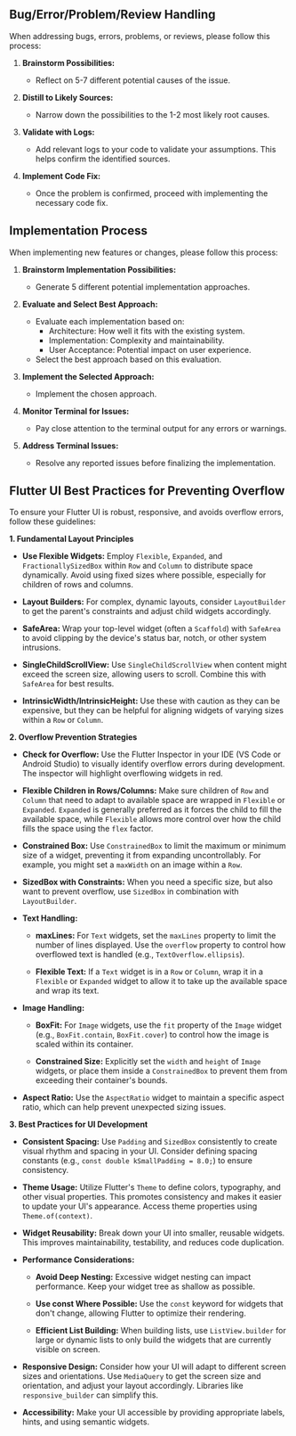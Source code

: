 ## Bug/Error/Problem/Review Handling

When addressing bugs, errors, problems, or reviews, please follow this process:

1.  **Brainstorm Possibilities:**
    * Reflect on 5-7 different potential causes of the issue.

2.  **Distill to Likely Sources:**
    * Narrow down the possibilities to the 1-2 most likely root causes.

3.  **Validate with Logs:**
    * Add relevant logs to your code to validate your assumptions. This helps confirm the identified sources.

4.  **Implement Code Fix:**
    * Once the problem is confirmed, proceed with implementing the necessary code fix.

## Implementation Process

When implementing new features or changes, please follow this process:

1.  **Brainstorm Implementation Possibilities:**
    * Generate 5 different potential implementation approaches.

2.  **Evaluate and Select Best Approach:**
    * Evaluate each implementation based on:
        * Architecture: How well it fits with the existing system.
        * Implementation: Complexity and maintainability.
        * User Acceptance: Potential impact on user experience.
    * Select the best approach based on this evaluation.

3.  **Implement the Selected Approach:**
    * Implement the chosen approach.

4.  **Monitor Terminal for Issues:**
    * Pay close attention to the terminal output for any errors or warnings.

5.  **Address Terminal Issues:**
    * Resolve any reported issues before finalizing the implementation.

## Flutter UI Best Practices for Preventing Overflow

To ensure your Flutter UI is robust, responsive, and avoids overflow errors, follow these guidelines:

**1. Fundamental Layout Principles**

* **Use Flexible Widgets:** Employ `Flexible`, `Expanded`, and `FractionallySizedBox` within `Row` and `Column` to distribute space dynamically. Avoid using fixed sizes where possible, especially for children of rows and columns.

* **Layout Builders:** For complex, dynamic layouts, consider `LayoutBuilder` to get the parent's constraints and adjust child widgets accordingly.

* **SafeArea:** Wrap your top-level widget (often a `Scaffold`) with `SafeArea` to avoid clipping by the device's status bar, notch, or other system intrusions.

* **SingleChildScrollView:** Use `SingleChildScrollView` when content might exceed the screen size, allowing users to scroll. Combine this with `SafeArea` for best results.

* **IntrinsicWidth/IntrinsicHeight:** Use these with caution as they can be expensive, but they can be helpful for aligning widgets of varying sizes within a `Row` or `Column`.

**2. Overflow Prevention Strategies**

* **Check for Overflow:** Use the Flutter Inspector in your IDE (VS Code or Android Studio) to visually identify overflow errors during development. The inspector will highlight overflowing widgets in red.

* **Flexible Children in Rows/Columns:** Make sure children of `Row` and `Column` that need to adapt to available space are wrapped in `Flexible` or `Expanded`. `Expanded` is generally preferred as it forces the child to fill the available space, while `Flexible` allows more control over how the child fills the space using the `flex` factor.

* **Constrained Box:** Use `ConstrainedBox` to limit the maximum or minimum size of a widget, preventing it from expanding uncontrollably. For example, you might set a `maxWidth` on an image within a `Row`.

* **SizedBox with Constraints:** When you need a specific size, but also want to prevent overflow, use `SizedBox` in combination with `LayoutBuilder`.

* **Text Handling:**

    * **maxLines:** For `Text` widgets, set the `maxLines` property to limit the number of lines displayed. Use the `overflow` property to control how overflowed text is handled (e.g., `TextOverflow.ellipsis`).

    * **Flexible Text:** If a `Text` widget is in a `Row` or `Column`, wrap it in a `Flexible` or `Expanded` widget to allow it to take up the available space and wrap its text.

* **Image Handling:**

    * **BoxFit:** For `Image` widgets, use the `fit` property of the `Image` widget (e.g., `BoxFit.contain`, `BoxFit.cover`) to control how the image is scaled within its container.

    * **Constrained Size:** Explicitly set the `width` and `height` of `Image` widgets, or place them inside a `ConstrainedBox` to prevent them from exceeding their container's bounds.

* **Aspect Ratio:** Use the `AspectRatio` widget to maintain a specific aspect ratio, which can help prevent unexpected sizing issues.

**3. Best Practices for UI Development**

* **Consistent Spacing:** Use `Padding` and `SizedBox` consistently to create visual rhythm and spacing in your UI. Consider defining spacing constants (e.g., `const double kSmallPadding = 8.0;`) to ensure consistency.

* **Theme Usage:** Utilize Flutter's `Theme` to define colors, typography, and other visual properties. This promotes consistency and makes it easier to update your UI's appearance. Access theme properties using `Theme.of(context)`.

* **Widget Reusability:** Break down your UI into smaller, reusable widgets. This improves maintainability, testability, and reduces code duplication.

* **Performance Considerations:**

    * **Avoid Deep Nesting:** Excessive widget nesting can impact performance. Keep your widget tree as shallow as possible.

    * **Use const Where Possible:** Use the `const` keyword for widgets that don't change, allowing Flutter to optimize their rendering.

    * **Efficient List Building:** When building lists, use `ListView.builder` for large or dynamic lists to only build the widgets that are currently visible on screen.

* **Responsive Design:** Consider how your UI will adapt to different screen sizes and orientations. Use `MediaQuery` to get the screen size and orientation, and adjust your layout accordingly. Libraries like `responsive_builder` can simplify this.

* **Accessibility:** Make your UI accessible by providing appropriate labels, hints, and using semantic widgets.
